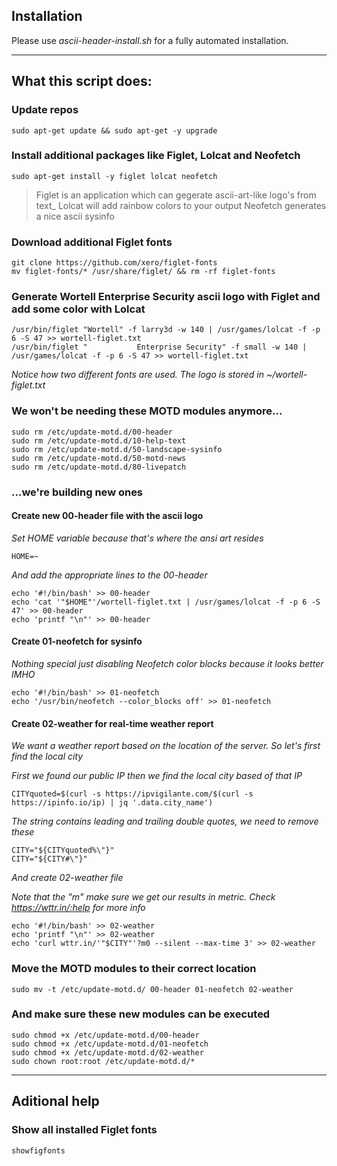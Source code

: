 ## Installation

Please use *ascii-header-install.sh* for a fully automated installation.

---
## What this script does:

### Update repos

    sudo apt-get update && sudo apt-get -y upgrade

### Install additional packages like Figlet, Lolcat and Neofetch
    
    sudo apt-get install -y figlet lolcat neofetch

> Figlet is an application which can gegerate ascii-art-like logo's from text_
> Lolcat will add rainbow colors to your output
> Neofetch generates a nice ascii sysinfo


### Download additional Figlet fonts
    
    git clone https://github.com/xero/figlet-fonts
    mv figlet-fonts/* /usr/share/figlet/ && rm -rf figlet-fonts

### Generate Wortell Enterprise Security ascii logo with Figlet and add some color with Lolcat
    
    /usr/bin/figlet "Wortell" -f larry3d -w 140 | /usr/games/lolcat -f -p 6 -S 47 >> wortell-figlet.txt
    /usr/bin/figlet "           Enterprise Security" -f small -w 140 | /usr/games/lolcat -f -p 6 -S 47 >> wortell-figlet.txt

_Notice how two different fonts are used. The logo is stored in ~/wortell-figlet.txt_

### We won't be needing these MOTD modules anymore...
    
    sudo rm /etc/update-motd.d/00-header
    sudo rm /etc/update-motd.d/10-help-text
    sudo rm /etc/update-motd.d/50-landscape-sysinfo
    sudo rm /etc/update-motd.d/50-motd-news
    sudo rm /etc/update-motd.d/80-livepatch

### ...we're building new ones

#### Create new 00-header file with the ascii logo

_Set HOME variable because that's where the ansi art resides_

    HOME=~

_And add the appropriate lines to the 00-header_

    echo '#!/bin/bash' >> 00-header
    echo 'cat '"$HOME"'/wortell-figlet.txt | /usr/games/lolcat -f -p 6 -S 47' >> 00-header
    echo 'printf "\n"' >> 00-header
    
#### Create 01-neofetch for sysinfo 

_Nothing special just disabling Neofetch color blocks because it looks better IMHO_

    echo '#!/bin/bash' >> 01-neofetch
    echo '/usr/bin/neofetch --color_blocks off' >> 01-neofetch

#### Create 02-weather for real-time weather report

_We want a weather report based on the location of the server. So let's first find the local city_

_First we found our public IP then we find the local city based of that IP_
    
    CITYquoted=$(curl -s https://ipvigilante.com/$(curl -s https://ipinfo.io/ip) | jq '.data.city_name')

_The string contains leading and trailing double quotes, we need to remove these_

    CITY="${CITYquoted%\"}"
    CITY="${CITY#\"}"

_And create 02-weather file_

_Note that the "m" make sure we get our results in metric. Check https://wttr.in/:help for more info_

    echo '#!/bin/bash' >> 02-weather
    echo 'printf "\n"' >> 02-weather
    echo 'curl wttr.in/'"$CITY"'?m0 --silent --max-time 3' >> 02-weather

### Move the MOTD modules to their correct location

    sudo mv -t /etc/update-motd.d/ 00-header 01-neofetch 02-weather

### And make sure these new modules can be executed

    sudo chmod +x /etc/update-motd.d/00-header
    sudo chmod +x /etc/update-motd.d/01-neofetch
    sudo chmod +x /etc/update-motd.d/02-weather
    sudo chown root:root /etc/update-motd.d/*

---
## Aditional help

### Show all installed Figlet fonts
    
    showfigfonts
